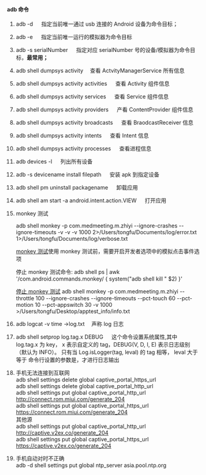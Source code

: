 <!--
    title:adb命令
    subtitle:adb命令记录
    createDate:2020-9-15
    updateDate:2023-8-12
    tags:Android,ADB
    imagePath:
 -->

#### adb 命令

1. adb -d &emsp; 指定当前唯一通过 usb 连接的 Android 设备为命令目标；
2. adb -e &emsp; 指定当前唯一运行的模拟器为命令目标
3. adb -s serialNumber &emsp; 指定对应 serialNumber 号的设备/模拟器为命令目标，**最常用；**

4. adb shell dumpsys activity &emsp;查看 ActvityManagerService 所有信息

5. adb shell dumpsys activity activities &emsp; 查看 Activity 组件信息

6. adb shell dumpsys activity services &emsp; 查看 Service 组件信息

7. adb shell dumpsys activity providers &emsp; 产看 ContentProvider 组件信息

8. adb shell dumpsys activity broadcasts &emsp; 查看 BraodcastReceiver 信息

9. adb shell dumpsys activity intents &emsp; 查看 Intent 信息

10. adb shell dumpsys activity processes &emsp; 查看进程信息
11. adb devices -l &emsp; 列出所有设备
12. adb -s devicename install filepath &emsp; 安装 apk 到指定设备
13. adb shell pm uninstall packagename &emsp; 卸载应用
14. adb shell am start -a android.intent.action.VIEW &emsp; 打开应用
15. monkey 测试

    adb shell monkey -p com.medmeeting.m.zhiyi --ignore-crashes --ignore-timeouts -v -v -v 1000 2>/Users/tongfu/Documents/log/error.txt 1>/Users/tongfu/Documents/log/verbose.txt

    [monkey 测试](https://www.cnblogs.com/plokmju/p/6445975.html)使用 monkey 测试前，需要开启开发者选项中的模拟点击事件选项

    停止 monkey 测试命令:
    adb shell ps | awk '/com\.android\.commands\.monkey/ { system("adb shell kill " $2) }'

    [停止 monkey 测试](https://blog.csdn.net/u010983881/article/details/51954076)
    adb shell monkey -p com.medmeeting.m.zhiyi --throttle 100 --ignore-crashes --ignore-timeouts --pct-touch 60 --pct-motion 10 --pct-appswitch 30 -v 1000 >/Users/tongfu/Desktop/apptest_info/info.txt

16. adb logcat -v time ->log.txt &emsp;声称 log 日志
17. adb shell setprop log.tag.x DEBUG &emsp;
    这个命令设置系统属性,其中 log.tag.x 为 key， x 表示自定义的 tag，DEBUG(V, D, I, E) 表示日志级别（默认为 INFO）。
    只有当 Log.isLogger(tag, leval) 的 tag 相等， leval 大于等于 命令行设置的参数是，才进行日志输出

18. 手机无法连接到互联网 <br/>
    adb shell settings delete global captive_portal_https_url <br/>
    adb shell settings delete global captive_portal_http_url <br/>
    adb shell settings put global captive_portal_http_url http://connect.rom.miui.com/generate_204<br/>
    adb shell settings put global captive_portal_https_url https://connect.rom.miui.com/generate_204<br/>
    其他源 <br/>
    adb shell settings put global captive_portal_http_url http://captive.v2ex.co/generate_204<br/>
    adb shell settings put global captive_portal_https_url https://captive.v2ex.co/generate_204<br/>

19. 手机自动对时不正确  
    adb -d shell settings put global ntp_server asia.pool.ntp.org
